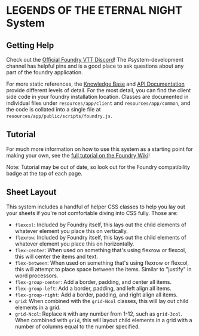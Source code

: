 # LEGENDS OF THE ETERNAL NIGHT System

## Getting Help

Check out the [Official Foundry VTT Discord](https://discord.gg/foundryvtt)! The #system-development channel has helpful pins and is a good place to ask questions about any part of the foundry application.

For more static references, the [Knowledge Base](https://foundryvtt.com/kb/) and [API Documentation](https://foundryvtt.com/api/) provide different levels of detail. For the most detail, you can find the client side code in your foundry installation location. Classes are documented in individual files under `resources/app/client` and `resources/app/common`, and the code is collated into a single file at `resources/app/public/scripts/foundry.js`.

## Tutorial

For much more information on how to use this system as a starting point for making your own, see the [full tutorial on the Foundry Wiki](https://foundryvtt.wiki/en/development/guides/SD-tutorial)!

Note: Tutorial may be out of date, so look out for the Foundry compatibility badge at the top of each page.

## Sheet Layout

This system includes a handful of helper CSS classes to help you lay out your sheets if you're not comfortable diving into CSS fully. Those are:

- `flexcol`: Included by Foundry itself, this lays out the child elements of whatever element you place this on vertically.
- `flexrow`: Included by Foundry itself, this lays out the child elements of whatever element you place this on horizontally.
- `flex-center`: When used on something that's using flexrow or flexcol, this will center the items and text.
- `flex-between`: When used on something that's using flexrow or flexcol, this will attempt to place space between the items. Similar to "justify" in word processors.
- `flex-group-center`: Add a border, padding, and center all items.
- `flex-group-left`: Add a border, padding, and left align all items.
- `flex-group-right`: Add a border, padding, and right align all items.
- `grid`: When combined with the `grid-Ncol` classes, this will lay out child elements in a grid.
- `grid-Ncol`: Replace `N` with any number from 1-12, such as `grid-3col`. When combined with `grid`, this will layout child elements in a grid with a number of columns equal to the number specified.
